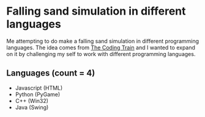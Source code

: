 # Falling sand simulation in different languages

Me attempting to do make a falling sand simulation in different programming languages. The idea comes from [The Coding Train](https://www.youtube.com/watch?v=L4u7Zy_b868) and I wanted to expand on it by challenging my self to work with different programming languages.

## Languages (count = 4)
- Javascript (HTML)
- Python (PyGame)
- C++ (Win32)
- Java (Swing)
